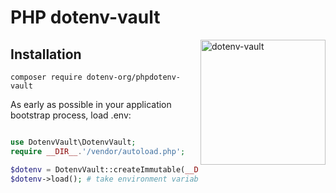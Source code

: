 # PHP dotenv-vault


<img src="https://raw.githubusercontent.com/motdotla/dotenv/master/dotenv.svg" alt="dotenv-vault" align="right" width="200" />

## Installation

```shell
composer require dotenv-org/phpdotenv-vault
```

As early as possible in your application bootstrap process, load .env:

```php

use DotenvVault\DotenvVault;
require __DIR__.'/vendor/autoload.php';

$dotenv = DotenvVault::createImmutable(__DIR__, '.env.vault');
$dotenv->load(); # take environment variables from .env.vault

```


